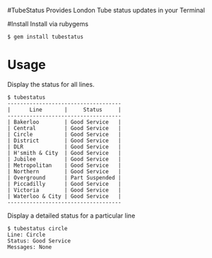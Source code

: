 #TubeStatus
Provides London Tube status updates in your Terminal

#Install
Install via rubygems
```
$ gem install tubestatus
```

# Usage
Display the status for all lines.
```
$ tubestatus
------------------------------------
|      Line       |     Status     |
------------------------------------
| Bakerloo        | Good Service   |
| Central         | Good Service   |
| Circle          | Good Service   |
| District        | Good Service   |
| DLR             | Good Service   |
| H'smith & City  | Good Service   |
| Jubilee         | Good Service   |
| Metropolitan    | Good Service   |
| Northern        | Good Service   |
| Overground      | Part Suspended |
| Piccadilly      | Good Service   |
| Victoria        | Good Service   |
| Waterloo & City | Good Service   |
------------------------------------
```

Display a detailed status for a particular line
```
$ tubestatus circle
Line: Circle
Status: Good Service
Messages: None

```


